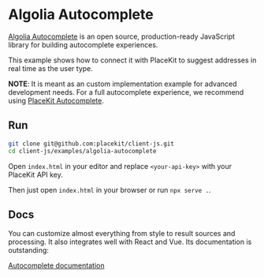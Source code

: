 # Algolia Autocomplete

[Algolia Autocomplete](https://github.com/algolia/autocomplete) is an open source, production-ready JavaScript library for building autocomplete experiences.

This example shows how to connect it with PlaceKit to suggest addresses in real time as the user type.

**NOTE**: It is meant as an custom implementation example for advanced development needs.
For a full autocomplete experience, we recommend using [PlaceKit Autocomplete](https://github.com/placekit/autocomplete-js).

## Run

```sh
git clone git@github.com:placekit/client-js.git
cd client-js/examples/algolia-autocomplete
```

Open `index.html` in your editor and replace `<your-api-key>` with your PlaceKit API key.

Then just open `index.html` in your browser or run `npx serve .`.

## Docs

You can customize almost everything from style to result sources and processing. It also integrates well with React and Vue.
Its documentation is outstanding:

[Autocomplete documentation](https://www.algolia.com/doc/ui-libraries/autocomplete/introduction/what-is-autocomplete/)